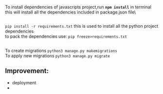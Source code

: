 To install dependencies of javascripts project,run <b>`npm install`</b> in terminal\
this will install all the dependencies included in package.json file\

##

`pip install -r requirements.txt`
this is used to install all the python project dependencies\
to pack the dependencies use:
`pip freeze>requirements.txt`

##

To create migrations `python3 manage.py makemigrations`\
To apply new migrations `python3 manage.py migrate`

## Improvement:
- deployment
- 

